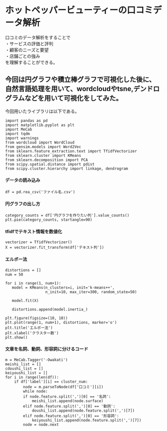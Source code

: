 # ホットペッパービューティーの口コミデータ解析
口コミのデータ解析をすることで　　<br>
・サービスの評価と評判　<br>
・顧客のニーズと要望　<br>
・店舗ごとの強み　<br>
を理解することができる。

## 今回は円グラフや積立棒グラフで可視化した後に、<br>自然言語処理を用いて、wordcloudやtsne,デンドログラムなどを用いて可視化をしてみた。
今回用いたライブラリは以下である。　<br>
```
import pandas as pd
import matplotlib.pyplot as plt
import MeCab
import tqdm
import warnings
from wordcloud import WordCloud
from gensim.models import Word2Vec
from sklearn.feature_extraction.text import TfidfVectorizer
from sklearn.cluster import KMeans
from sklearn.decomposition import PCA
from scipy.spatial.distance import pdist
from scipy.cluster.hierarchy import linkage, dendrogram
```

#### データの読み込み
```
df = pd.rea_csv('ファイル名.csv')
```
#### 円グラフの出し方
```
category_counts = df['円グラフを作りたい列'].value_counts()
plt.pie(category_counts, startangle=90)
```

#### tfidfでテキスト情報を数値化
```
vectorizer = TfidfVectorizer()
X = vectorizer.fit_transform(df['テキスト列'])
```

 #### エルボー法
 ```
distortions = []
num = 50

for i in range(1, num+1):
    model = KMeans(n_clusters=i, init='k-means++',
                   n_init=10, max_iter=300, random_state=50)
    
    model.fit(X)
    
    distortions.append(model.inertia_)
    
plt.figure(figsize=(10, 10))
plt.plot(range(1, num+1), distortions, marker='o')
plt.title('エルボー法')
plt.xlabel('クラスター数')
plt.show()
```
#### 文章を名詞、動詞、形容詞に分けるコード
```
m = MeCab.Tagger('-Owakati')
meishi_list = []
cdoushi_list = []
keiyoushi_list = []
for i in range(len(df)):
    if df['label'][i] == cluster_num:
        node = m.parseToNode(df['口コミ'][i])
        while node:
        if node.feature.split(',')[0] == '名詞':
            meishi_list.append(node.surface)
        elif node.feature.split(',')[0] == '動詞':
            doushi_list.append(node.feature.split(',')[7])
        elif node.feature.split(',')[0] == '形容詞':
            keiyoushi_list.append(node.feature.split(',')[7])
        node = node.next
```

